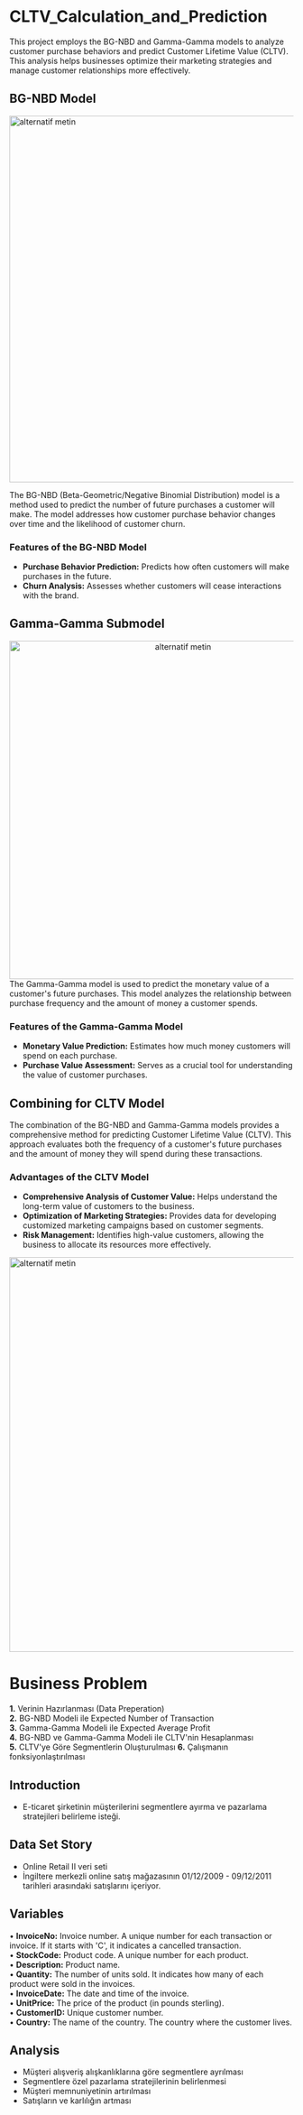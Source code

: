 # CLTV_Calculation_and_Prediction

This project employs the BG-NBD and Gamma-Gamma models to analyze customer purchase behaviors and predict Customer Lifetime Value (CLTV). This analysis helps businesses optimize their marketing strategies and manage customer relationships more effectively.

## BG-NBD Model  <br>
<img src="https://miro.medium.com/v2/resize:fit:1400/0*YUvxLkMUNx2jOIek" alt="alternatif metin" width="650" height=auto>

The BG-NBD (Beta-Geometric/Negative Binomial Distribution) model is a method used to predict the number of future purchases a customer will make. The model addresses how customer purchase behavior changes over time and the likelihood of customer churn.

### Features of the BG-NBD Model

- **Purchase Behavior Prediction:** Predicts how often customers will make purchases in the future.
- **Churn Analysis:** Assesses whether customers will cease interactions with the brand.

## Gamma-Gamma Submodel <br>
<div align="center">
<img src="https://miro.medium.com/v2/resize:fit:1400/1*ERgwQVrKQDl34Oq0STzTSA.png" alt="alternatif metin" width="600" height=auto>
</div>
The Gamma-Gamma model is used to predict the monetary value of a customer's future purchases. This model analyzes the relationship between purchase frequency and the amount of money a customer spends.

### Features of the Gamma-Gamma Model

- **Monetary Value Prediction:** Estimates how much money customers will spend on each purchase.
- **Purchase Value Assessment:** Serves as a crucial tool for understanding the value of customer purchases.

## Combining for CLTV Model

The combination of the BG-NBD and Gamma-Gamma models provides a comprehensive method for predicting Customer Lifetime Value (CLTV). This approach evaluates both the frequency of a customer's future purchases and the amount of money they will spend during these transactions.

### Advantages of the CLTV Model

- **Comprehensive Analysis of Customer Value:** Helps understand the long-term value of customers to the business.  
- **Optimization of Marketing Strategies:** Provides data for developing customized marketing campaigns based on customer segments.  
- **Risk Management:** Identifies high-value customers, allowing the business to allocate its resources more effectively.<br>
<img src="https://miro.medium.com/v2/resize:fit:1400/1*hrkhT7HayIrtM0fUHLlLlA.jpeg" alt="alternatif metin" width="700" height=auto>

# Business Problem

**1.** Verinin Hazırlanması (Data Preperation)  
**2.** BG-NBD Modeli ile Expected Number of Transaction  
**3.** Gamma-Gamma Modeli ile Expected Average Profit  
**4.** BG-NBD ve Gamma-Gamma Modeli ile CLTV'nin Hesaplanması  
**5.** CLTV'ye Göre Segmentlerin Oluşturulması
**6.** Çalışmanın fonksiyonlaştırılması

## Introduction
- E-ticaret şirketinin müşterilerini segmentlere ayırma ve pazarlama stratejileri belirleme isteği.  

## Data Set Story
- Online Retail II veri seti  
- İngiltere merkezli online satış mağazasının 01/12/2009 - 09/12/2011 tarihleri arasındaki satışlarını içeriyor.  

## Variables
• **InvoiceNo:** Invoice number. A unique number for each transaction or invoice. If it starts with 'C', it indicates a cancelled transaction.  
• **StockCode:** Product code. A unique number for each product.  
• **Description:** Product name.  
• **Quantity:** The number of units sold. It indicates how many of each product were sold in the invoices.  
• **InvoiceDate:** The date and time of the invoice.  
• **UnitPrice:** The price of the product (in pounds sterling).  
• **CustomerID:** Unique customer number.  
• **Country:** The name of the country. The country where the customer lives.  

## Analysis
- Müşteri alışveriş alışkanlıklarına göre segmentlere ayrılması  
- Segmentlere özel pazarlama stratejilerinin belirlenmesi  
- Müşteri memnuniyetinin artırılması  
- Satışların ve karlılığın artması  

